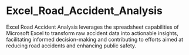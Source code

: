 # Excel_Road_Accident_Analysis
Excel Road Accident Analysis leverages the spreadsheet capabilities of Microsoft Excel to transform raw accident data into actionable insights, facilitating informed decision-making and contributing to efforts aimed at reducing road accidents and enhancing public safety.
